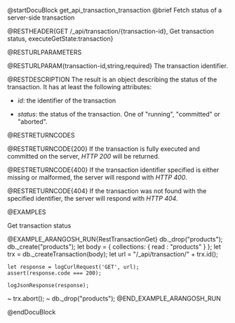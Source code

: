 
@startDocuBlock get_api_transaction_transaction
@brief Fetch status of a server-side transaction

@RESTHEADER{GET /_api/transaction/{transaction-id}, Get transaction status, executeGetState:transaction}

@RESTURLPARAMETERS

@RESTURLPARAM{transaction-id,string,required}
The transaction identifier.

@RESTDESCRIPTION
The result is an object describing the status of the transaction.
It has at least the following attributes:

- *id*: the identifier of the transaction

- *status*: the status of the transaction. One of "running", "committed" or "aborted".

@RESTRETURNCODES

@RESTRETURNCODE{200}
If the transaction is fully executed and committed on the server,
*HTTP 200* will be returned.

@RESTRETURNCODE{400}
If the transaction identifier specified is either missing or malformed, the server
will respond with *HTTP 400*.

@RESTRETURNCODE{404}
If the transaction was not found with the specified identifier, the server
will respond with *HTTP 404*.

@EXAMPLES

Get transaction status

@EXAMPLE_ARANGOSH_RUN{RestTransactionGet}
    db._drop("products");
    db._create("products");
    let body = {
      collections: {
        read : "products"
      }
    };
    let trx = db._createTransaction(body);
    let url = "/_api/transaction/" + trx.id();

    let response = logCurlRequest('GET', url);
    assert(response.code === 200);

    logJsonResponse(response);

  ~ trx.abort();
  ~ db._drop("products");
@END_EXAMPLE_ARANGOSH_RUN

@endDocuBlock

